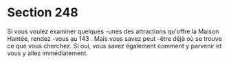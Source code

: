 # Section 248

Si vous voulez examiner quelques -unes des attractions qu'offre la Maison Hantée,
rendez -vous au  143 . Mais vous savez peut -être déjà où se trouve ce que vous cherchez.
Si oui, vous savez également comment y parvenir et vous y allez immédiatement.